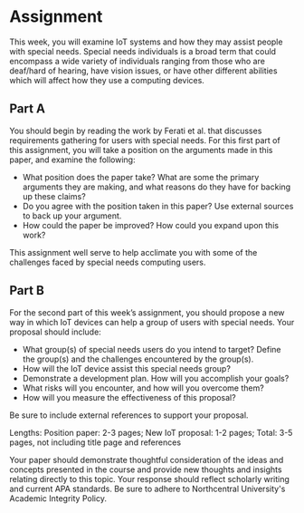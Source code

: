 # Assignment

This week, you will examine IoT systems and how they may assist people with special needs. Special needs individuals is a broad term that could encompass a wide variety of individuals ranging from those who are deaf/hard of hearing, have vision issues, or have other different abilities which will affect how they use a computing devices.

## Part A

You should begin by reading the work by Ferati et al. that discusses requirements gathering for users with special needs. For this first part of this assignment, you will take a position on the arguments made in this paper, and examine the following:

- What position does the paper take? What are some the primary arguments they are making, and what reasons do they have for backing up these claims?
- Do you agree with the position taken in this paper? Use external sources to back up your argument.
- How could the paper be improved? How could you expand upon this work?

This assignment well serve to help acclimate you with some of the challenges faced by special needs computing users.

## Part B

For the second part of this week’s assignment, you should propose a new way in which IoT devices can help a group of users with special needs. Your proposal should include:

- What group(s) of special needs users do you intend to target? Define the group(s) and the challenges encountered by the group(s).
- How will the IoT device assist this special needs group?
- Demonstrate a development plan. How will you accomplish your goals?
- What risks will you encounter, and how will you overcome them?
- How will you measure the effectiveness of this proposal?

Be sure to include external references to support your proposal.

Lengths: Position paper: 2-3 pages; New IoT proposal: 1-2 pages; Total: 3-5 pages, not including title page and references

Your paper should demonstrate thoughtful consideration of the ideas and concepts presented in the course and provide new thoughts and insights relating directly to this topic. Your response should reflect scholarly writing and current APA standards. Be sure to adhere to Northcentral University's Academic Integrity Policy.
